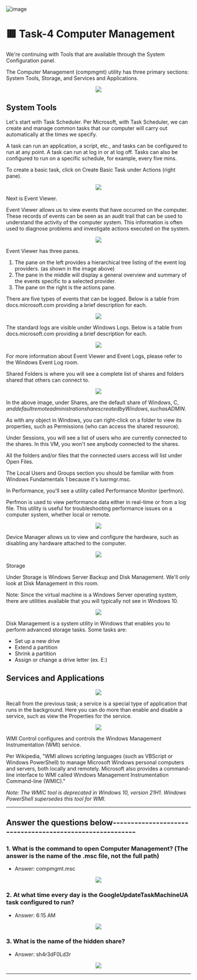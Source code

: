 ![image](https://user-images.githubusercontent.com/94435318/162122757-c0dfdb99-8f42-4044-95c1-4bd8e1775fa2.png)

# 🟥 Task-4 Computer Management

We're continuing with Tools that are available through the System Configuration panel.

The Computer Management (compmgmt) utility has three primary sections: System Tools, Storage, and Services and Applications.

<p align="center">
  <img src="https://user-images.githubusercontent.com/94435318/162130678-dd684a62-792c-487b-981f-4cf3ec58ec88.png">
</p>

## System Tools

Let's start with Task Scheduler. Per Microsoft, with Task Scheduler, we can create and manage common tasks that our computer will carry out automatically at the times we specify.

A task can run an application, a script, etc., and tasks can be configured to run at any point. A task can run at log in or at log off. Tasks can also be configured to run on a specific schedule, for example, every five mins.

To create a basic task, click on Create Basic Task under Actions (right pane).

<p align="center">
  <img src="https://user-images.githubusercontent.com/94435318/162130792-b109f684-e2db-47b0-9f80-7850f5697185.png">
</p>

Next is Event Viewer.

Event Viewer allows us to view events that have occurred on the computer. These records of events can be seen as an audit trail that can be used to understand the activity of the computer system. This information is often used to diagnose problems and investigate actions executed on the system. 

<p align="center">
  <img src="https://user-images.githubusercontent.com/94435318/162130856-0038053a-ef7d-4040-ba10-deb4e956ae27.png">
</p>

Event Viewer has three panes.

1. The pane on the left provides a hierarchical tree listing of the event log providers. (as shown in the image above)
2. The pane in the middle will display a general overview and summary of the events specific to a selected provider.
3. The pane on the right is the actions pane.

There are five types of events that can be logged. Below is a table from docs.microsoft.com providing a brief description for each.

<p align="center">
  <img src="https://user-images.githubusercontent.com/94435318/162130967-0d3c178b-e0ea-42d3-ac36-361868f086c6.png">
</p>

The standard logs are visible under Windows Logs. Below is a table from docs.microsoft.com providing a brief description for each.

<p align="center">
  <img src="https://user-images.githubusercontent.com/94435318/162131054-81577d25-ae15-4d20-9dec-239a28370e8b.png">
</p>

For more information about Event Viewer and Event Logs, please refer to the Windows Event Log room. 

Shared Folders is where you will see a complete list of shares and folders shared that others can connect to. 

<p align="center">
  <img src="https://user-images.githubusercontent.com/94435318/162131149-bfeef0b6-da18-483d-8dbc-11a0889981c2.png">
</p>

In the above image, under Shares, are the default share of Windows, C$, and default remote administration shares created by Windows, such as ADMIN$. 

As with any object in Windows, you can right-click on a folder to view its properties, such as Permissions (who can access the shared resource). 

Under Sessions, you will see a list of users who are currently connected to the shares. In this VM, you won't see anybody connected to the shares.

All the folders and/or files that the connected users access will list under Open Files.

The Local Users and Groups section you should be familiar with from Windows Fundamentals 1 because it's lusrmgr.msc.

In Performance, you'll see a utility called Performance Monitor (perfmon).

Perfmon is used to view performance data either in real-time or from a log file. This utility is useful for troubleshooting performance issues on a computer system, whether local or remote. 

<p align="center">
  <img src="https://user-images.githubusercontent.com/94435318/162131257-1c0d8d8c-469a-4024-9d8a-714dd12a6088.png">
</p>

Device Manager allows us to view and configure the hardware, such as disabling any hardware attached to the computer.

<p align="center">
  <img src="https://user-images.githubusercontent.com/94435318/162131312-c5801db7-8f03-4be5-a543-e6336d65f843.png">
</p>

Storage  

Under Storage is Windows Server Backup and Disk Management. We'll only look at Disk Management in this room.

Note: Since the virtual machine is a Windows Server operating system, there are utilities available that you will typically not see in Windows 10.  

<p align="center">
  <img src="https://user-images.githubusercontent.com/94435318/162131398-0b9ac1ca-f142-46a1-924e-ff0f8f96d86b.png">
</p>

Disk Management is a system utility in Windows that enables you to perform advanced storage tasks.  Some tasks are:

- Set up a new drive
- Extend a partition
- Shrink a partition
- Assign or change a drive letter (ex. E:) 

## Services and Applications

<p align="center">
  <img src="https://user-images.githubusercontent.com/94435318/162131650-602ee8c2-5b40-43f2-9e12-25d8f9f140c4.png">
</p>

Recall from the previous task; a service is a special type of application that runs in the background. Here you can do more than enable and disable a service, such as view the Properties for the service. 

<p align="center">
  <img src="https://user-images.githubusercontent.com/94435318/162131732-6cc4ea0e-bc1e-4402-abb2-3b49f74e15f3.png">
</p>

WMI Control configures and controls the Windows Management Instrumentation (WMI) service.

Per Wikipedia, "WMI allows scripting languages (such as VBScript or Windows PowerShell) to manage Microsoft Windows personal computers and servers, both locally and remotely. Microsoft also provides a command-line interface to WMI called Windows Management Instrumentation Command-line (WMIC)."

*Note: The WMIC tool is deprecated in Windows 10, version 21H1. Windows PowerShell supersedes this tool for WMI.* 

---------------------------------------------------------------------------------------------

Answer the questions below---------------------------------------------------------
--

### 1. What is the command to open Computer Management? (The answer is the name of the .msc file, not the full path)

- Answer: compmgmt.msc

<p align="center">
  <img src="https://user-images.githubusercontent.com/94435318/162127081-aba7baf7-83f5-45ea-9abe-b87fe10b493f.png">
</p>

### 2. At what time every day is the GoogleUpdateTaskMachineUA task configured to run?

- Answer: 6:15 AM

<p align="center">
  <img src="https://user-images.githubusercontent.com/94435318/162126983-ed9238d5-f958-4be8-af13-726434f7c467.png">
</p>

### 3. What is the name of the hidden share?

- Answer: sh4r3dF0Ld3r

<p align="center">
  <img src="https://user-images.githubusercontent.com/94435318/162127552-4685ec95-fad4-4225-88bc-5a9f6ba8aa9e.png">
</p>  

----------------------------------------------------------------------------------------------
